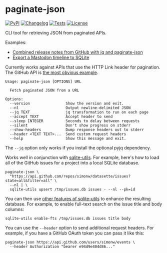 # paginate-json

[![PyPI](https://img.shields.io/pypi/v/paginate-json.svg)](https://pypi.python.org/pypi/paginate-json)
[![Changelog](https://img.shields.io/github/v/release/simonw/paginate-json?include_prereleases&label=changelog)](https://paginate-json.datasette.io/en/stable/changelog.html)
[![Tests](https://github.com/simonw/paginate-json/workflows/Test/badge.svg)](https://github.com/simonw/paginate-json/actions?query=workflow%3ATest)
[![License](https://img.shields.io/badge/license-Apache%202.0-blue.svg)](https://github.com/simonw/paginate-json/blob/main/LICENSE)

CLI tool for retrieving JSON from paginated APIs.

Examples:

- [Combined release notes from GitHub with jq and paginate-json](https://til.simonwillison.net/jq/combined-github-release-notes)
- [Export a Mastodon timeline to SQLite](https://til.simonwillison.net/mastodon/export-timeline-to-sqlite)

Currently works against APIs that use the HTTP Link header for pagination. The GitHub API is [the most obvious example](https://developer.github.com/v3/guides/traversing-with-pagination/).

    Usage: paginate-json [OPTIONS] URL

      Fetch paginated JSON from a URL

    Options:
      --version                Show the version and exit.
      --nl                     Output newline-delimited JSON
      --jq TEXT                jq transformation to run on each page
      --accept TEXT            Accept header to send
      --sleep INTEGER          Seconds to delay between requests
      --silent                 Don't show progress on stderr
      --show-headers           Dump response headers out to stderr
      --header <TEXT TEXT>...  Send custom request headers
      --help                   Show this message and exit.

The `--jq` option only works if you install the optional pyjq dependency.

Works well in conjunction with [sqlite-utils](https://github.com/simonw/sqlite-utils). For example, here's how to load all of the GitHub issues for a project into a local SQLite database.

    paginate-json \
      "https://api.github.com/repos/simonw/datasette/issues?state=all&filter=all" \
      --nl | \
      sqlite-utils upsert /tmp/issues.db issues - --nl --pk=id

You can then use [other features of sqlite-utils](https://sqlite-utils.readthedocs.io/en/latest/cli.html) to enhance the resulting database. For example, to enable full-text search on the issue title and body columns:

    sqlite-utils enable-fts /tmp/issues.db issues title body

You can use the `--header` option to send additional request headers. For example, if you have a GitHub OAuth token you can pass it like this:

    paginate-json https://api.github.com/users/simonw/events \
      --header Authorization "bearer e94d9e404d86..."
